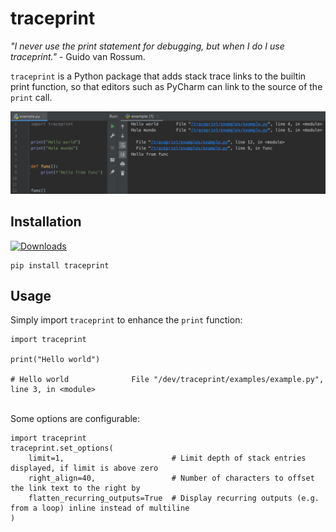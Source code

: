 # traceprint

_"I never use the print statement for debugging, but when I do I use traceprint."_ - Guido van Rossum.

`traceprint` is a Python package that adds stack trace links to the builtin print function, so that editors such as PyCharm can link to the source of the `print` call.

![](examples/example.png?raw=true)

## Installation

[![Downloads](https://pepy.tech/badge/traceprint)](https://pepy.tech/project/traceprint)

    pip install traceprint

## Usage

Simply import `traceprint` to enhance the `print` function:

    import traceprint

    print("Hello world")
    
    # Hello world              File "/dev/traceprint/examples/example.py", line 3, in <module>

<br>Some options are configurable:

    import traceprint
    traceprint.set_options(
        limit=1,                        # Limit depth of stack entries displayed, if limit is above zero
        right_align=40,                 # Number of characters to offset the link text to the right by
        flatten_recurring_outputs=True  # Display recurring outputs (e.g. from a loop) inline instead of multiline
    )
